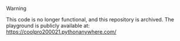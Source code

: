 > [!WARNING]
> This code is no longer functional, and this repository is archived.
> The playground is publicly available at:
https://coolpro200021.pythonanywhere.com/
